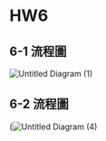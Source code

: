 # HW6


## 6-1 流程圖

![Untitled Diagram (1)](https://user-images.githubusercontent.com/60034043/124349042-cb6dce00-dc1f-11eb-8e94-ed461caa5288.png)

## 6-2 流程圖
(![Untitled Diagram (4)](https://user-images.githubusercontent.com/60034043/124379828-dc841100-dceb-11eb-9c31-5234a69a92f5.png)

